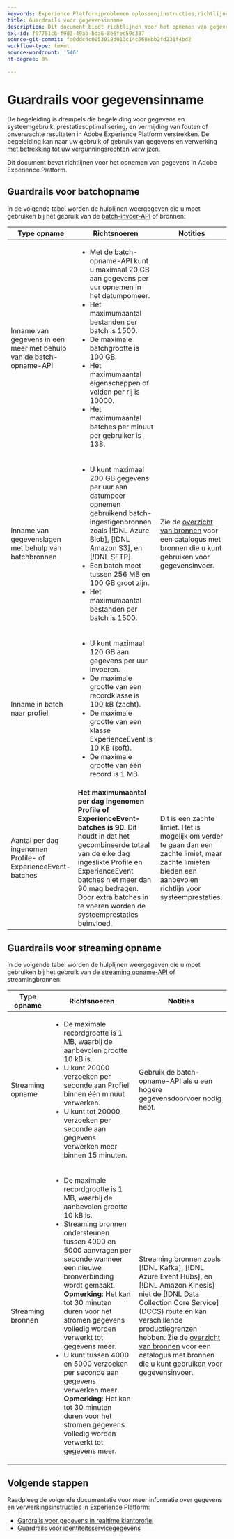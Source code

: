 ```yaml
---
keywords: Experience Platform;problemen oplossen;instructies;richtlijnen;
title: Guardrails voor gegevensinname
description: Dit document biedt richtlijnen voor het opnemen van gegevens in Adobe Experience Platform
exl-id: f07751cb-f9d3-49ab-bda6-8e6fec59c337
source-git-commit: fa0ddc4c0053018d013c14c568ebb2fd231f4bd2
workflow-type: tm+mt
source-wordcount: '546'
ht-degree: 0%

---
```


# Guardrails voor gegevensinname

De begeleiding is drempels die begeleiding voor gegevens en systeemgebruik, prestatiesoptimalisering, en vermijding van fouten of onverwachte resultaten in Adobe Experience Platform verstrekken. De begeleiding kan naar uw gebruik of gebruik van gegevens en verwerking met betrekking tot uw vergunningsrechten verwijzen.

Dit document bevat richtlijnen voor het opnemen van gegevens in Adobe Experience Platform.

## Guardrails voor batchopname

In de volgende tabel worden de hulplijnen weergegeven die u moet gebruiken bij het gebruik van de [batch-invoer-API](./batch-ingestion/overview.md) of bronnen:

| Type opname | Richtsnoeren | Notities |
| --- | --- | --- |
| Inname van gegevens in een meer met behulp van de batch-opname-API | <ul><li>Met de batch-opname-API kunt u maximaal 20 GB aan gegevens per uur opnemen in het datumpomeer.</li><li>Het maximumaantal bestanden per batch is 1500.</li><li>De maximale batchgrootte is 100 GB.</li><li>Het maximumaantal eigenschappen of velden per rij is 10000.</li><li>Het maximumaantal batches per minuut per gebruiker is 138.</li></ul> |
| Inname van gegevenslagen met behulp van batchbronnen | <ul><li>U kunt maximaal 200 GB gegevens per uur aan datumpeer opnemen gebruikend batch-ingestigenbronnen zoals [!DNL Azure Blob], [!DNL Amazon S3], en [!DNL SFTP].</li><li>Een batch moet tussen 256 MB en 100 GB groot zijn.</li><li>Het maximumaantal bestanden per batch is 1500.</li></ul> | Zie de [overzicht van bronnen](../sources/home.md) voor een catalogus met bronnen die u kunt gebruiken voor gegevensinvoer. |
| Inname in batch naar profiel | <ul><li>U kunt maximaal 120 GB aan gegevens per uur invoeren.</li><li>De maximale grootte van een recordklasse is 100 kB (zacht).</li><li>De maximale grootte van een klasse ExperienceEvent is 10 KB (soft).</li><li>De maximale grootte van één record is 1 MB.</li></ul> |
| Aantal per dag ingenomen Profile- of ExperienceEvent-batches | **Het maximumaantal per dag ingenomen Profile of ExperienceEvent-batches is 90.** Dit houdt in dat het gecombineerde totaal van de elke dag ingeslikte Profile en ExperienceEvent batches niet meer dan 90 mag bedragen. Door extra batches in te voeren worden de systeemprestaties beïnvloed. | Dit is een zachte limiet. Het is mogelijk om verder te gaan dan een zachte limiet, maar zachte limieten bieden een aanbevolen richtlijn voor systeemprestaties. |

## Guardrails voor streaming opname

In de volgende tabel worden de hulplijnen weergegeven die u moet gebruiken bij het gebruik van de [streaming opname-API](./streaming-ingestion/overview.md) of streamingbronnen:

| Type opname | Richtsnoeren | Notities |
| --- | --- | --- |
| Streaming opname | <ul><li>De maximale recordgrootte is 1 MB, waarbij de aanbevolen grootte 10 kB is.</li><li>U kunt 20000 verzoeken per seconde aan Profiel binnen één minuut verwerken.</li><li>U kunt tot 20000 verzoeken per seconde aan gegevens verwerken meer binnen 15 minuten.</li></ul> | Gebruik de batch-opname-API als u een hogere gegevensdoorvoer nodig hebt. |
| Streaming bronnen | <ul><li>De maximale recordgrootte is 1 MB, waarbij de aanbevolen grootte 10 kB is.</li><li>Streaming bronnen ondersteunen tussen 4000 en 5000 aanvragen per seconde wanneer een nieuwe bronverbinding wordt gemaakt. **Opmerking**: Het kan tot 30 minuten duren voor het stromen gegevens volledig worden verwerkt tot gegevens meer.</li><li>U kunt tussen 4000 en 5000 verzoeken per seconde aan gegevens verwerken meer. **Opmerking**: Het kan tot 30 minuten duren voor het stromen gegevens volledig worden verwerkt tot gegevens meer.</li></ul> | Streaming bronnen zoals [!DNL Kafka], [!DNL Azure Event Hubs], en [!DNL Amazon Kinesis] niet de [!DNL Data Collection Core Service] (DCCS) route en kan verschillende productiegrenzen hebben. Zie de [overzicht van bronnen](../sources/home.md) voor een catalogus met bronnen die u kunt gebruiken voor gegevensinvoer. |

## Volgende stappen

Raadpleeg de volgende documentatie voor meer informatie over gegevens en verwerkingsinstructies in Experience Platform:

* [Gardrails voor gegevens in realtime klantprofiel](../profile/guardrails.md)
* [Guardrails voor identiteitsservicegegevens](../identity-service/guardrails.md)
